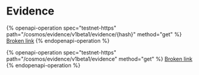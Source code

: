 # Evidence

{% openapi-operation spec="testnet-https" path="/cosmos/evidence/v1beta1/evidence/{hash}" method="get" %}
[Broken link](broken-reference)
{% endopenapi-operation %}

{% openapi-operation spec="testnet-https" path="/cosmos/evidence/v1beta1/evidence" method="get" %}
[Broken link](broken-reference)
{% endopenapi-operation %}
